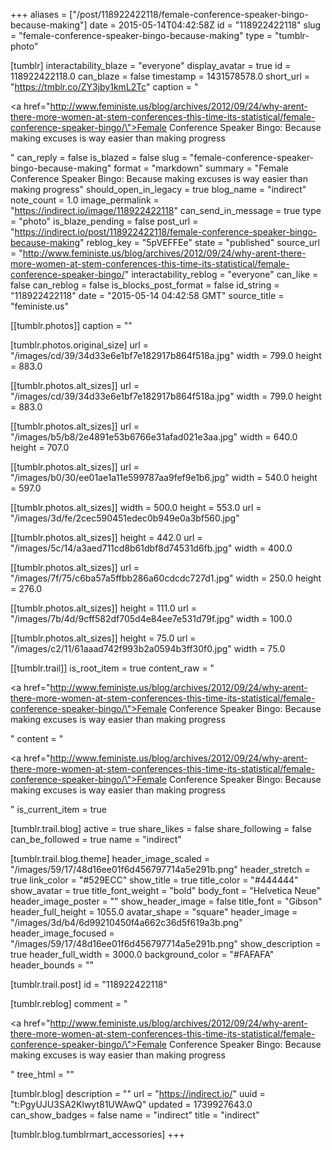 +++
aliases = ["/post/118922422118/female-conference-speaker-bingo-because-making"]
date = 2015-05-14T04:42:58Z
id = "118922422118"
slug = "female-conference-speaker-bingo-because-making"
type = "tumblr-photo"

[tumblr]
interactability_blaze = "everyone"
display_avatar = true
id = 118922422118.0
can_blaze = false
timestamp = 1431578578.0
short_url = "https://tmblr.co/ZY3jby1kmL2Tc"
caption = "<p><a href=\"http://www.feministe.us/blog/archives/2012/09/24/why-arent-there-more-women-at-stem-conferences-this-time-its-statistical/female-conference-speaker-bingo/\">Female Conference Speaker Bingo: Because making excuses is way easier than making progress</a></p>"
can_reply = false
is_blazed = false
slug = "female-conference-speaker-bingo-because-making"
format = "markdown"
summary = "Female Conference Speaker Bingo: Because making excuses is way easier than making progress"
should_open_in_legacy = true
blog_name = "indirect"
note_count = 1.0
image_permalink = "https://indirect.io/image/118922422118"
can_send_in_message = true
type = "photo"
is_blaze_pending = false
post_url = "https://indirect.io/post/118922422118/female-conference-speaker-bingo-because-making"
reblog_key = "5pVEFFEe"
state = "published"
source_url = "http://www.feministe.us/blog/archives/2012/09/24/why-arent-there-more-women-at-stem-conferences-this-time-its-statistical/female-conference-speaker-bingo/"
interactability_reblog = "everyone"
can_like = false
can_reblog = false
is_blocks_post_format = false
id_string = "118922422118"
date = "2015-05-14 04:42:58 GMT"
source_title = "feministe.us"

[[tumblr.photos]]
caption = ""

[tumblr.photos.original_size]
url = "/images/cd/39/34d33e6e1bf7e182917b864f518a.jpg"
width = 799.0
height = 883.0

[[tumblr.photos.alt_sizes]]
url = "/images/cd/39/34d33e6e1bf7e182917b864f518a.jpg"
width = 799.0
height = 883.0

[[tumblr.photos.alt_sizes]]
url = "/images/b5/b8/2e4891e53b6766e31afad021e3aa.jpg"
width = 640.0
height = 707.0

[[tumblr.photos.alt_sizes]]
url = "/images/b0/30/ee01ae1a11e599787aa9fef9e1b6.jpg"
width = 540.0
height = 597.0

[[tumblr.photos.alt_sizes]]
width = 500.0
height = 553.0
url = "/images/3d/fe/2cec590451edec0b949e0a3bf560.jpg"

[[tumblr.photos.alt_sizes]]
height = 442.0
url = "/images/5c/14/a3aed711cd8b61dbf8d74531d6fb.jpg"
width = 400.0

[[tumblr.photos.alt_sizes]]
url = "/images/7f/75/c6ba57a5ffbb286a60cdcdc727d1.jpg"
width = 250.0
height = 276.0

[[tumblr.photos.alt_sizes]]
height = 111.0
url = "/images/7b/4d/9cff582df705d4e84ee7e531d79f.jpg"
width = 100.0

[[tumblr.photos.alt_sizes]]
height = 75.0
url = "/images/c2/11/61aaad742f993b2a0594b3ff30f0.jpg"
width = 75.0

[[tumblr.trail]]
is_root_item = true
content_raw = "<p><a href=\"http://www.feministe.us/blog/archives/2012/09/24/why-arent-there-more-women-at-stem-conferences-this-time-its-statistical/female-conference-speaker-bingo/\">Female Conference Speaker Bingo: Because making excuses is way easier than making progress</a></p>"
content = "<p><a href=\"http://www.feministe.us/blog/archives/2012/09/24/why-arent-there-more-women-at-stem-conferences-this-time-its-statistical/female-conference-speaker-bingo/\">Female Conference Speaker Bingo: Because making excuses is way easier than making progress</a></p>"
is_current_item = true

[tumblr.trail.blog]
active = true
share_likes = false
share_following = false
can_be_followed = true
name = "indirect"

[tumblr.trail.blog.theme]
header_image_scaled = "/images/59/17/48d16ee01f6d456797714a5e291b.png"
header_stretch = true
link_color = "#529ECC"
show_title = true
title_color = "#444444"
show_avatar = true
title_font_weight = "bold"
body_font = "Helvetica Neue"
header_image_poster = ""
show_header_image = false
title_font = "Gibson"
header_full_height = 1055.0
avatar_shape = "square"
header_image = "/images/3d/b4/6d99210450f4a662c36d5f619a3b.png"
header_image_focused = "/images/59/17/48d16ee01f6d456797714a5e291b.png"
show_description = true
header_full_width = 3000.0
background_color = "#FAFAFA"
header_bounds = ""

[tumblr.trail.post]
id = "118922422118"

[tumblr.reblog]
comment = "<p><a href=\"http://www.feministe.us/blog/archives/2012/09/24/why-arent-there-more-women-at-stem-conferences-this-time-its-statistical/female-conference-speaker-bingo/\">Female Conference Speaker Bingo: Because making excuses is way easier than making progress</a></p>"
tree_html = ""

[tumblr.blog]
description = ""
url = "https://indirect.io/"
uuid = "t:PgyUJU3SA2Klwyt81UWAwQ"
updated = 1739927643.0
can_show_badges = false
name = "indirect"
title = "indirect"

[tumblr.blog.tumblrmart_accessories]
+++
